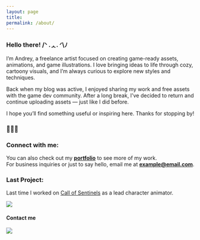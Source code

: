 ```yaml
---
layout: page
title: 
permalink: /about/
---
```


<h3 class="centered">Hello there! /ᐠ .ᆺ. ᐟ\ﾉ</h3>

I’m Andrey, a freelance artist focused on creating game-ready assets, animations, and game illustrations. I love bringing ideas to life through cozy, cartoony visuals, and I’m always curious to explore new styles and techniques.

Back when my blog was active, I enjoyed sharing my work and free assets with the game dev community. After a long break, I’ve decided to return and continue uploading assets — just like I did before.

I hope you’ll find something useful or inspiring here. Thanks for stopping by!

### 💜💜💜

### Connect with me:
 You can also check out my **[portfolio](https://www.exampleportfolio.com)** to see more of my work.  
For business inquiries or just to say hello, email me at **[example@email.com](mailto:example@email.com)**.

### Last Project:

Last time I worked on [Call of Sentinels](https://store.steampowered.com/app/2558200/Call_of_Sentinels/) as a lead character animator.

![](https://shared.akamai.steamstatic.com/store_item_assets/steam/apps/2558200/extras/supskills_en.gif?t=1720599899)

#### Contact me
![]({{}}/images/howtospine/wheretowrite.png)